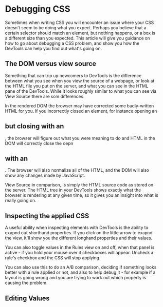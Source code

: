 # Debugging CSS #
Sometimes when writing CSS you will encounter an issue where your CSS doesn't seem to be doing what you expect. Perhaps you believe that a certain selector should match an element, but nothing happens, or a box is a different size than you expected. This article will give you guidance on how to go about debugging a CSS problem, and show you how the DevTools can help you find out what's going on.

## The DOM versus view source ##
Something that can trip up newcomers to DevTools is the difference between what you see when you view the source of a webpage, or look at the HTML file you put on the server, and what you can see in the HTML pane of the DevTools. While it looks roughly similar to what you can see via View Source there are som differences.

In the rendered DOM the browser may have corrected some badly-written HTML for you. If you incorrectly closed an element, for instance opening an <h2> but closing with an </h3>, the browser will figure out what you were meaning to do and HTML in the DOM will correctly close the oepn <h2> with an </h2>. The browser will also normalize all of the HTML, and the DOM will also show any changes made by JavaScript.

View Source in comparison, is simply the HTML source code as stored on the server. The HTML tree in your DevTools shows exactly what the browser is rendering at any given time, so it gives you an insight into what is really going on.

## Inspecting the applied CSS ##
A useful ability when inspecting elements with DevTools is the ability to exapnd out shorthand properties. If you click on the little arrow to exapnd the view, it'll show you the different longhand properties and their values.

You can also toggle values in the Rules view on and off, when that panel is active - if you hold your mouse over it checkboxes will appear. Uncheck a rule's checkbox and the CSS will stop applying.

You can also use this to do an A/B comparison, deciding if something looks better with a rule applied or not, and also to help debug it - for example if a layout is going wrong and you are trying to work out which property is causing the problem.

## Editing Values ##